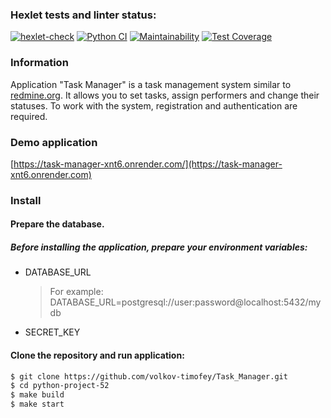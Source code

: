### Hexlet tests and linter status:
[![hexlet-check](https://github.com/volkov-timofey/python-project-52/actions/workflows/hexlet-check.yml/badge.svg)](https://github.com/volkov-timofey/python-project-52/actions/workflows/hexlet-check.yml)
[![Python CI](https://github.com/volkov-timofey/python-project-52/actions/workflows/pyci.yml/badge.svg)](https://github.com/volkov-timofey/python-project-52/actions/workflows/pyci.yml)
[![Maintainability](https://api.codeclimate.com/v1/badges/15f3d73677bdedf49fd1/maintainability)](https://codeclimate.com/github/volkov-timofey/python-project-52/maintainability)
[![Test Coverage](https://api.codeclimate.com/v1/badges/15f3d73677bdedf49fd1/test_coverage)](https://codeclimate.com/github/volkov-timofey/python-project-52/test_coverage)

### Information
Application "Task Manager" is a task management system similar to [redmine.org](http://www.redmine.org/). It allows you to set tasks, assign performers and change their statuses. To work with the system, registration and authentication are required.

### Demo application
[https://task-manager-xnt6.onrender.com/](https://task-manager-xnt6.onrender.com)

### Install

#### Prepare the database.

##### Before installing the application, prepare your environment variables:
* DATABASE_URL
    > For example: DATABASE_URL=postgresql://user:password@localhost:5432/mydb
* SECRET_KEY

#### Clone the repository and run application:
```bash
$ git clone https://github.com/volkov-timofey/Task_Manager.git
$ cd python-project-52
$ make build
$ make start
```
